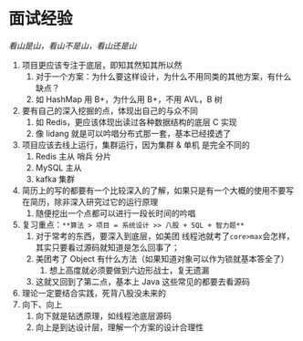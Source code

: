 # 面试经验

_看山是山，看山不是山，看山还是山_

1. 项目更应该专注于底层，即知其然知其所以然
   1. 对于一个方案：为什么要这样设计，为什么不用同类的其他方案，有什么缺点？
   2. 如 HashMap 用 B+，为什么用 B+，不用 AVL，B 树
2. 要有自己的深入挖掘的点，体现出自己的与众不同
   1. 如 Redis，更应该体现出读过各种数据结构的底层 C 实现
   2. 像 lidang 就是可以吟唱分布式那一套，基本已经摸透了
3. 项目应该去线上运行，集群运行，因为集群 & 单机 是完全不同的
   1. Redis 主从 哨兵 分片
   2. MySQL 主从
   3. kafka 集群
4. 简历上的写的都要有一个比较深入的了解，如果只是有一个大概的使用不要写在简历，除非深入研究过它的运行原理
   1. 随便挖出一个点都可以进行一段长时间的吟唱
5. 复习重点：`**算法 > 项目 = 系统设计 >> 八股 + SQL + 智力题**`
   1. 对于常考的东西，要深入到底层，如美团 线程池就考了`core>max`会怎样，其实只要看过源码就知道是怎么回事了；
   2. 美团考了 Object 有什么方法（如果知道对象可以作为锁就基本答全了）
      1. 想上高度就必须要做到六边形战士，复无遗漏
   3. 这就又回到了第二点，基本上 Java 这些常见的都要去看源码
6. 理论一定要结合实践，死背八股没未来的
7. 向下、向上
   1. 向下就是钻透原理，如线程池底层源码
   2. 向上是到达设计层，理解一个方案的设计合理性
